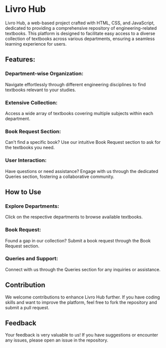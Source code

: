 # Livro Hub 
 Livro Hub, a web-based project crafted with HTML, CSS, and JavaScript, dedicated to providing a comprehensive  repository of engineering-related textbooks. This platform is designed to facilitate easy access to a diverse collection of textbooks across various departments, ensuring a seamless learning experience for users.

## Features:
### Department-wise Organization:

Navigate effortlessly through different engineering disciplines to find textbooks relevant to your studies.

### Extensive Collection: 

Access a wide array of textbooks covering multiple subjects within each department.

### Book Request Section: 

Can't find a specific book? Use our intuitive Book Request section to ask for the textbooks you need.

### User Interaction: 

Have questions or need assistance? Engage with us through the dedicated Queries section, fostering a collaborative community.

## How to Use
### Explore Departments:

Click on the respective departments to browse available textbooks.

### Book Request: 

Found a gap in our collection? Submit a book request through the Book Request section.

### Queries and Support:

Connect with us through the Queries section for any inquiries or assistance.

## Contribution
We welcome contributions to enhance Livro Hub further. If you have coding skills and want to improve the platform, feel free to fork the repository and submit a pull request.

## Feedback
Your feedback is very valuable  to us! If you have suggestions or encounter any issues, please open an issue in the repository.



